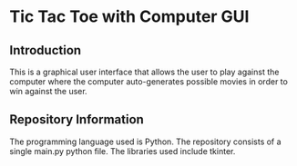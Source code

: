 # Tic Tac Toe with Computer GUI

## Introduction

This is a graphical user interface that allows the user to play against the computer where the computer auto-generates possible movies in order to win against the user.



## Repository Information

The programming language used is Python. The repository consists of a single main.py python file. The libraries used include tkinter.
